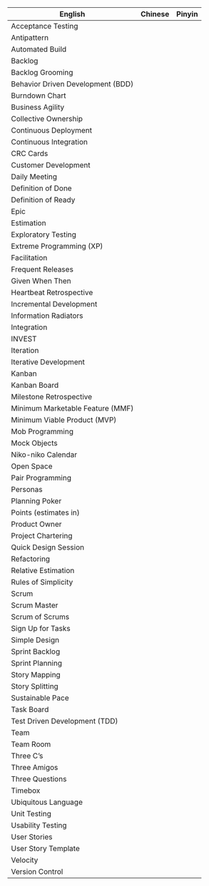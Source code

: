 | English | Chinese | Pinyin|
|---|---|---| 
|Acceptance Testing||
|Antipattern||
|Automated Build||
|Backlog||
|Backlog Grooming||
|Behavior Driven Development (BDD)||
|Burndown Chart||
|Business Agility||
|Collective Ownership||
|Continuous Deployment||
|Continuous Integration||
|CRC Cards||
|Customer Development||
|Daily Meeting||
|Definition of Done||
|Definition of Ready||
|Epic||
|Estimation||
|Exploratory Testing||
|Extreme Programming (XP)||
|Facilitation ||
|Frequent Releases||
|Given When Then||
|Heartbeat Retrospective||
|Incremental Development||
|Information Radiators||
|Integration||
|INVEST||
|Iteration||
|Iterative Development||
|Kanban||
|Kanban Board||
|Milestone Retrospective||
|Minimum Marketable Feature (MMF)||
|Minimum Viable Product (MVP)||
|Mob Programming||
|Mock Objects||
|Niko-niko Calendar||
|Open Space||
|Pair Programming||
|Personas||
|Planning Poker||
|Points (estimates in)||
|Product Owner||
|Project Chartering||
|Quick Design Session||
|Refactoring||
|Relative Estimation||
|Rules of Simplicity||
|Scrum||
|Scrum Master||
|Scrum of Scrums||
|Sign Up for Tasks||
|Simple Design||
|Sprint Backlog||
|Sprint Planning||
|Story Mapping||
|Story Splitting||
|Sustainable Pace||
|Task Board||
|Test Driven Development (TDD)||
|Team||
|Team Room||
|Three C&#8217;s||
|Three Amigos||
|Three Questions||
|Timebox||
|Ubiquitous Language||
|Unit Testing||
|Usability Testing||
|User Stories||
|User Story Template||
|Velocity||
|Version Control||

